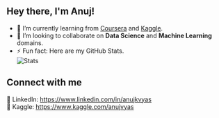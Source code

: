## Hey there, I'm Anuj!
- 🌱 I’m currently learning from [Coursera](https://www.coursera.org/) and [Kaggle](https://www.kaggle.com/).
- 👯 I’m looking to collaborate on **Data Science** and **Machine Learning** domains.
- ⚡ Fun fact: Here are my GitHub Stats.<br/>
![Stats](https://github-readme-stats.vercel.app/api?username=anujvyas&show_icons=true)

## Connect with me
🔗 LinkedIn: https://www.linkedin.com/in/anujkvyas<br/>
🔗 Kaggle: https://www.kaggle.com/anujvyas
